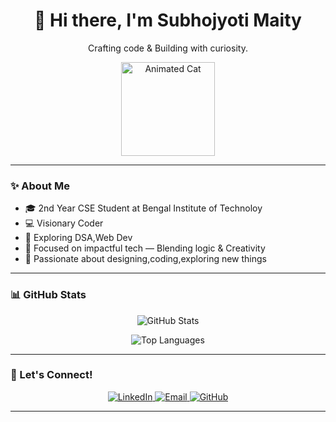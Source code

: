 <h1 align="center">👋 Hi there, I'm Subhojyoti Maity</h1>
<p align="center">Crafting code & Building with curiosity.</p>

<p align="center">
  <img src="https://media.giphy.com/media/JIX9t2j0ZTN9S/giphy.gif" width="150" alt="Animated Cat"/>
</p>

---

### ✨ About Me
- 🎓 2nd Year CSE Student at Bengal Institute of Technoloy
- 💻 Visionary Coder
- 🧠 Exploring DSA,Web Dev
- 🧰 Focused on impactful tech — Blending logic & Creativity
- 🎨 Passionate about designing,coding,exploring new things

---

### 📊 GitHub Stats

<p align="center">
  <img src="https://github-readme-stats.vercel.app/api?username=MONSTERBOY110&show_icons=true&theme=tokyonight&rank_icon=github&hide_border=true" alt="GitHub Stats" />
</p>

<p align="center">
  <img src="https://github-readme-stats.vercel.app/api/top-langs/?username=MONSTERBOY110&layout=compact&theme=tokyonight&hide_border=true" alt="Top Languages" />
</p>

---

### 🤝 Let's Connect!

<p align="center">
  <a href="https://www.linkedin.com/in/subhojyotimaity" target="_blank">
    <img src="https://img.shields.io/badge/LinkedIn-blue?style=for-the-badge&logo=linkedin" alt="LinkedIn"/>
  </a>
  <a href="mailto:subhojyotimaity1082005@gmail.com">
    <img src="https://img.shields.io/badge/Gmail-red?style=for-the-badge&logo=gmail&logoColor=white" alt="Email"/>
  </a>
  <a href="https://github.com/MONSTERBOY110" target="_blank">
    <img src="https://img.shields.io/badge/GitHub-181717?style=for-the-badge&logo=github" alt="GitHub"/>
  </a>
</p>

--- 

<!---
MONSTERBOY110/MONSTERBOY110 is a ✨ special ✨ repository because its `README.md` (this file) appears on your GitHub profile.
You can click the Preview link to take a look at your changes.
--->
